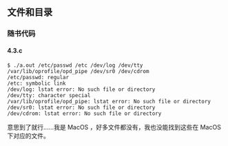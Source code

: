 ## 文件和目录


### 随书代码


#### 4.3.c

```shell
$ ./a.out /etc/passwd /etc /dev/log /dev/tty /var/lib/oprofile/opd_pipe /dev/sr0 /dev/cdrom
/etc/passwd: regular
/etc: symbolic link
/dev/log: lstat error: No such file or directory
/dev/tty: character special
/var/lib/oprofile/opd_pipe: lstat error: No such file or directory
/dev/sr0: lstat error: No such file or directory
/dev/cdrom: lstat error: No such file or directory
```

意思到了就行……我是 MacOS ，好多文件都没有，我也没能找到这些在 MacOS 下对应的文件。